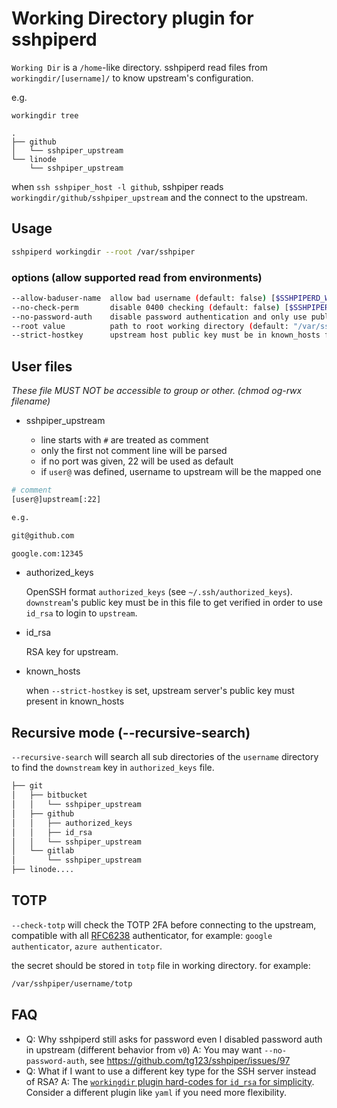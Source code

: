 # Working Directory plugin for sshpiperd

`Working Dir` is a `/home`-like directory.
sshpiperd read files from `workingdir/[username]/` to know upstream's configuration.

e.g.

```ascii
workingdir tree

.
├── github
│   └── sshpiper_upstream
└── linode
    └── sshpiper_upstream
```

when `ssh sshpiper_host -l github`,
sshpiper reads `workingdir/github/sshpiper_upstream` and the connect to the upstream.

## Usage

```bash
sshpiperd workingdir --root /var/sshpiper
```

### options (allow supported read from environments)

```bash
--allow-baduser-name  allow bad username (default: false) [$SSHPIPERD_WORKINGDIR_ALLOWBADUSERNAME]
--no-check-perm       disable 0400 checking (default: false) [$SSHPIPERD_WORKINGDIR_NOCHECKPERM]
--no-password-auth    disable password authentication and only use public key authentication (default: false) [$SSHPIPERD_WORKINGDIR_NOPASSWORD_AUTH]
--root value          path to root working directory (default: "/var/sshpiper") [$SSHPIPERD_WORKINGDIR_ROOT]
--strict-hostkey      upstream host public key must be in known_hosts file, otherwise drop the connection (default: false) [$SSHPIPERD_WORKINGDIR_STRICTHOSTKEY]
```

## User files

*These file MUST NOT be accessible to group or other. (chmod og-rwx filename)*

* sshpiper_upstream

  * line starts with `#` are treated as comment
  * only the first not comment line will be parsed
  * if no port was given, 22 will be used as default
  * if `user@` was defined, username to upstream will be the mapped one

```bash
# comment
[user@]upstream[:22]
```

```bash
e.g. 

git@github.com

google.com:12345

```

* authorized_keys
  
   OpenSSH format `authorized_keys` (see `~/.ssh/authorized_keys`). `downstream`'s public key must be in this file to get verified in order to use `id_rsa` to login to `upstream`.

* id_rsa

   RSA key for upstream.

* known_hosts

   when `--strict-hostkey` is set, upstream server's public key must present in known_hosts

## Recursive mode (--recursive-search)

`--recursive-search` will search all sub directories of the `username` directory to find the `downstream` key in `authorized_keys` file.

```bash
├── git
│   ├── bitbucket
│   │   └── sshpiper_upstream
│   ├── github
│   │   ├── authorized_keys
│   │   ├── id_rsa
│   │   └── sshpiper_upstream
│   └── gitlab
│       └── sshpiper_upstream
├── linode....
```

## TOTP

`--check-totp` will check the TOTP 2FA before connecting to the upstream, compatible with all [RFC6238](https://datatracker.ietf.org/doc/html/rfc6238) authenticator, for example: `google authenticator`, `azure authenticator`.

the secret should be stored in `totp` file in working directory.
for example:

```bash
/var/sshpiper/username/totp
```

## FAQ

* Q: Why sshpiperd still asks for password even I disabled password auth in upstream (different behavior from `v0`)
   A: You may want `--no-password-auth`, see <https://github.com/tg123/sshpiper/issues/97>
* Q: What if I want to use a different key type for the SSH server instead of RSA?
   A: The [`workingdir` plugin hard-codes for `id_rsa` for simplicity](https://github.com/tg123/sshpiper/issues/554#issue-2959158335). Consider a different plugin like `yaml` if you need more flexibility.

